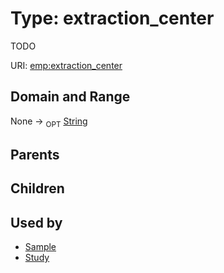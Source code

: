 
# Type: extraction_center


TODO

URI: [emp:extraction_center](https://microbiomedata/schema/emp/extraction_center)


## Domain and Range

None ->  <sub>OPT</sub> [String](types/String.md)

## Parents


## Children


## Used by

 * [Sample](Sample.md)
 * [Study](Study.md)
